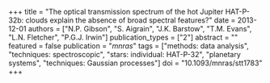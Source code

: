 +++
title = "The optical transmission spectrum of the hot Jupiter HAT-P-32b: clouds explain the absence of broad spectral features?"
date = 2013-12-01
authors = ["N.P. Gibson", "S. Aigrain", "J.K. Barstow", "T.M. Evans", "L.N. Fletcher", "P.G.J. Irwin"]
publication_types = ["2"]
abstract = ""
featured = false
publication = "*mnras*"
tags = ["methods: data analysis", "techniques: spectroscopic", "stars: individual: HAT-P-32", "planetary systems", "techniques: Gaussian processes"]
doi = "10.1093/mnras/stt1783"
+++


